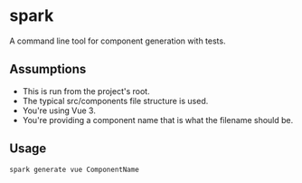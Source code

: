 # spark

A command line tool for component generation with tests.

## Assumptions

- This is run from the project's root.
- The typical src/components file structure is used.
- You're using Vue 3.
- You're providing a component name that is what the filename should be.

## Usage

`spark generate vue ComponentName`
